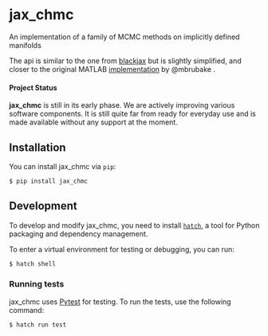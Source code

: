 # jax_chmc
An implementation of a family of MCMC methods on implicitly defined manifolds


The api is similar to the one from [blackjax](https://github.com/blackjax-devs/blackjax) but is slightly simplified, and closer to the original MATLAB [implementation](https://www.cs.toronto.edu/~mbrubake/projects/cmcmc/) by @mbrubake .


#### Project Status

__jax_chmc__ is still in its early phase. We are actively improving various software components. 
It is still quite far from ready for everyday use and is made
available without any support at the moment.


## Installation

You can install jax_chmc via `pip`:

```bash
$ pip install jax_chmc
```



## Development

To develop and modify jax_chmc, you need to install
[`hatch`]([https://python-poetry.org/](https://hatch.pypa.io)), a tool for Python packaging and
dependency management.

To  enter a virtual environment for testing or debugging, you can run:

```bash
$ hatch shell
```

### Running tests

jax_chmc uses [Pytest](https://pytest.org/) for testing. To run the tests, use the following command:

```
$ hatch run test 
```
